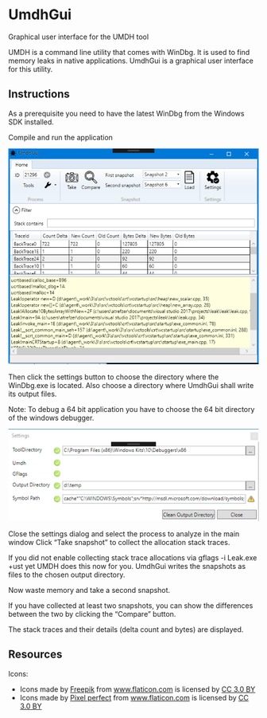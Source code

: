 # UmdhGui
Graphical user interface for the UMDH tool

UMDH is a command line utility that comes with WinDbg. It is used to find memory leaks in native applications.
UmdhGui is a graphical user interface for this utility.

## Instructions

As a prerequisite you need to have the latest WinDbg from the Windows SDK installed.

Compile and run the application

![Main Window](ScreenShots/main.PNG)

Then click the settings button to choose the directory where the WinDbg.exe is located. 
Also choose a directory where UmdhGui shall write its output files.

Note: To debug a 64 bit application you have to choose the 64 bit directory of the windows debugger.

![Settings](ScreenShots/Settings.PNG)

Close the settings dialog and select the process to analyze in the main window
Click “Take snapshot” to collect the allocation stack traces.

If you did not enable collecting stack trace allocations via gflags -i Leak.exe +ust yet UMDH does this now for you.
UmdhGui writes the snapshots as files to the chosen output directory.


Now waste memory and take a second snapshot.

If you have collected at least two snapshots, you can show the differences between the two by clicking the “Compare” button.

The stack traces and their details (delta count and bytes) are displayed.

## Resources

Icons:

<ul>
  
 <li>
<div>Icons made by <a href="https://www.freepik.com/" title="Freepik">Freepik</a> from <a href="https://www.flaticon.com/" 			    title="Flaticon">www.flaticon.com</a> is licensed by <a href="http://creativecommons.org/licenses/by/3.0/" 			    title="Creative Commons BY 3.0" target="_blank">CC 3.0 BY</a></div>
</li>
<li>
<div>Icons made by <a href="https://www.flaticon.com/authors/pixel-perfect" title="Pixel perfect">Pixel perfect</a> from <a href="https://www.flaticon.com/" 			    title="Flaticon">www.flaticon.com</a> is licensed by <a href="http://creativecommons.org/licenses/by/3.0/" 			    title="Creative Commons BY 3.0" target="_blank">CC 3.0 BY</a></div>
  </li>

</ul>
